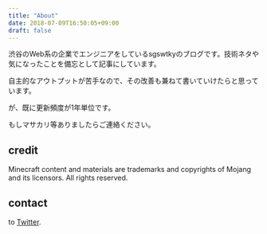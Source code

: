 ```yaml
---
title: "About"
date: 2018-07-09T16:50:05+09:00
draft: false
---
```


渋谷のWeb系の企業でエンジニアをしているsgswtkyのブログです。技術ネタや気になったことを備忘として記事にしています。

自主的なアウトプットが苦手なので、その改善も兼ねて書いていけたらと思っています。

が、既に更新頻度が1年単位です。

もしマサカリ等ありましたらご連絡ください。

## credit

Minecraft content and materials are trademarks and copyrights of Mojang and its licensors. All rights reserved.

## contact

to [Twitter](https://twitter.com/sgswtky).
